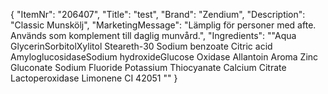 {
  "ItemNr": "206407",
  "Title": "test",
  "Brand": "Zendium",
  "Description": "Classic Munskölj",
  "MarketingMessage": "Lämplig för personer med afte. Används som komplement till daglig munvård.",
  "Ingredients": "\"Aqua GlycerinSorbitolXylitol Steareth-30 Sodium benzoate Citric acid AmyloglucosidaseSodium hydroxideGlucose Oxidase Allantoin Aroma Zinc Gluconate Sodium Fluoride Potassium Thiocyanate Calcium Citrate Lactoperoxidase Limonene CI 42051 \""
}